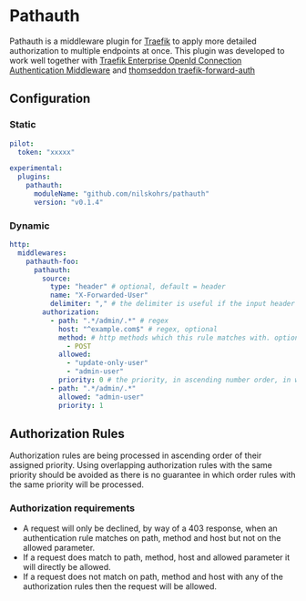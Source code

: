 # Pathauth
Pathauth is a middleware plugin for [Traefik](https://github.com/traefik/traefik) to apply more detailed authorization to multiple endpoints at once. This plugin was developed to work well together with [Traefik Enterprise OpenId Connection Authentication Middleware](https://doc.traefik.io/traefik-enterprise/middlewares/oidc) and [thomseddon traefik-forward-auth](https://github.com/thomseddon/traefik-forward-auth)

## Configuration

### Static

```yaml
pilot:
  token: "xxxxx"

experimental:
  plugins:
    pathauth:
      moduleName: "github.com/nilskohrs/pathauth"
      version: "v0.1.4"
```

### Dynamic

```yaml
http:
  middlewares:
    pathauth-foo:
      pathauth:
        source:
          type: "header" # optional, default = header
          name: "X-Forwarded-User"
          delimiter: "," # the delimiter is useful if the input header has multiple values, for example roles. We can then check if the request meets any of the values from the headers. optional
        authorization:
          - path: ".*/admin/.*" # regex
            host: "^example.com$" # regex, optional
            method: # http methods which this rule matches with. optional, default = all methods
              - POST
            allowed: 
              - "update-only-user"
              - "admin-user"
            priority: 0 # the priority, in ascending number order, in which the authorization rule will be checked. optional, default = 0
          - path: ".*/admin/.*"
            allowed: "admin-user"
            priority: 1
```

## Authorization Rules
Authorization rules are being processed in ascending order of their assigned priority. Using overlapping authorization rules with the same priority should be avoided as there is no guarantee in which order rules with the same priority will be processed.

### Authorization requirements
* A request will only be declined, by way of a 403 response, when an authentication rule matches on path, method and host but not on the allowed parameter.
* If a request does match to path, method, host and allowed parameter it will directly be allowed. 
* If a request does not match on path, method and host with any of the authorization rules then the request will be allowed.